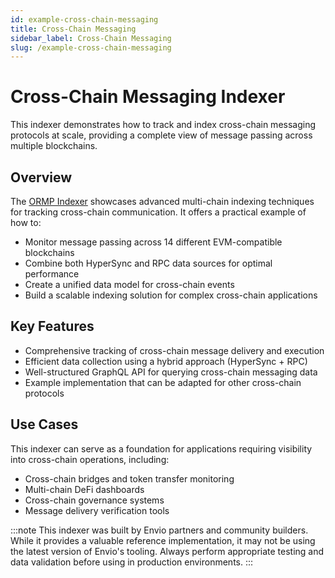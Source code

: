 ```yaml
---
id: example-cross-chain-messaging
title: Cross-Chain Messaging
sidebar_label: Cross-Chain Messaging
slug: /example-cross-chain-messaging
---
```


# Cross-Chain Messaging Indexer

This indexer demonstrates how to track and index cross-chain messaging protocols at scale, providing a complete view of message passing across multiple blockchains.

## Overview

The [ORMP Indexer](https://github.com/ringecosystem/ormpexer/tree/main) showcases advanced multi-chain indexing techniques for tracking cross-chain communication. It offers a practical example of how to:

- Monitor message passing across 14 different EVM-compatible blockchains
- Combine both HyperSync and RPC data sources for optimal performance
- Create a unified data model for cross-chain events
- Build a scalable indexing solution for complex cross-chain applications

## Key Features

- Comprehensive tracking of cross-chain message delivery and execution
- Efficient data collection using a hybrid approach (HyperSync + RPC)
- Well-structured GraphQL API for querying cross-chain messaging data
- Example implementation that can be adapted for other cross-chain protocols

## Use Cases

This indexer can serve as a foundation for applications requiring visibility into cross-chain operations, including:

- Cross-chain bridges and token transfer monitoring
- Multi-chain DeFi dashboards
- Cross-chain governance systems
- Message delivery verification tools

:::note
This indexer was built by Envio partners and community builders. While it provides a valuable reference implementation, it may not be using the latest version of Envio's tooling. Always perform appropriate testing and data validation before using in production environments.
:::
